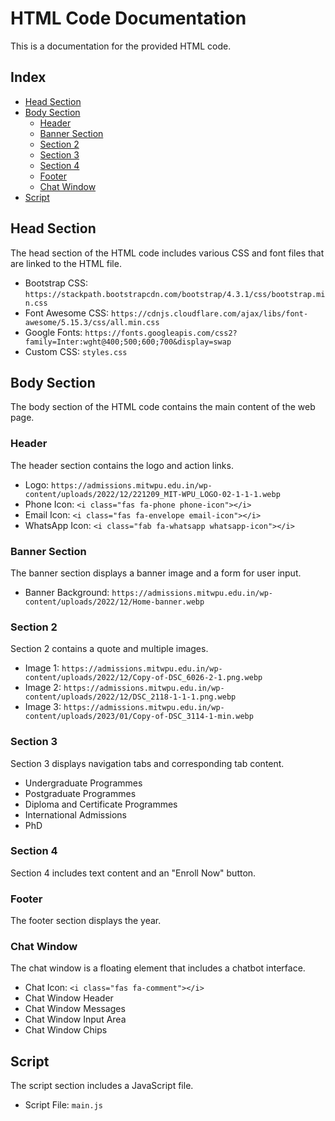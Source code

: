 # HTML Code Documentation

This is a documentation for the provided HTML code.

## Index

- [Head Section](#head-section)
- [Body Section](#body-section)
  - [Header](#header)
  - [Banner Section](#banner-section)
  - [Section 2](#section-2)
  - [Section 3](#section-3)
  - [Section 4](#section-4)
  - [Footer](#footer)
  - [Chat Window](#chat-window)
- [Script](#script)

## Head Section

The head section of the HTML code includes various CSS and font files that are linked to the HTML file.

- Bootstrap CSS: `https://stackpath.bootstrapcdn.com/bootstrap/4.3.1/css/bootstrap.min.css`
- Font Awesome CSS: `https://cdnjs.cloudflare.com/ajax/libs/font-awesome/5.15.3/css/all.min.css`
- Google Fonts: `https://fonts.googleapis.com/css2?family=Inter:wght@400;500;600;700&display=swap`
- Custom CSS: `styles.css`

## Body Section

The body section of the HTML code contains the main content of the web page.

### Header

The header section contains the logo and action links.

- Logo: `https://admissions.mitwpu.edu.in/wp-content/uploads/2022/12/221209_MIT-WPU_LOGO-02-1-1-1.webp`
- Phone Icon: `<i class="fas fa-phone phone-icon"></i>`
- Email Icon: `<i class="fas fa-envelope email-icon"></i>`
- WhatsApp Icon: `<i class="fab fa-whatsapp whatsapp-icon"></i>`

### Banner Section

The banner section displays a banner image and a form for user input.

- Banner Background: `https://admissions.mitwpu.edu.in/wp-content/uploads/2022/12/Home-banner.webp`

### Section 2

Section 2 contains a quote and multiple images.

- Image 1: `https://admissions.mitwpu.edu.in/wp-content/uploads/2022/12/Copy-of-DSC_6026-2-1.png.webp`
- Image 2: `https://admissions.mitwpu.edu.in/wp-content/uploads/2022/12/DSC_2118-1-1-1.png.webp`
- Image 3: `https://admissions.mitwpu.edu.in/wp-content/uploads/2023/01/Copy-of-DSC_3114-1-min.webp`

### Section 3

Section 3 displays navigation tabs and corresponding tab content.

- Undergraduate Programmes
- Postgraduate Programmes
- Diploma and Certificate Programmes
- International Admissions
- PhD

### Section 4

Section 4 includes text content and an "Enroll Now" button.

### Footer

The footer section displays the year.

### Chat Window

The chat window is a floating element that includes a chatbot interface.

- Chat Icon: `<i class="fas fa-comment"></i>`
- Chat Window Header
- Chat Window Messages
- Chat Window Input Area
- Chat Window Chips

## Script

The script section includes a JavaScript file.

- Script File: `main.js`

